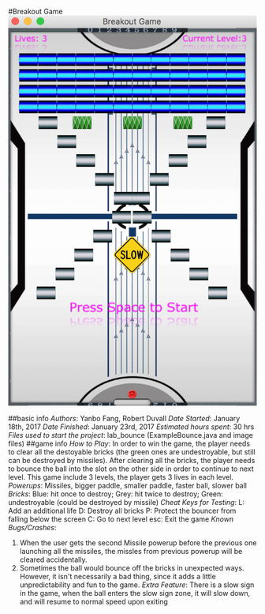#Breakout Game
![Breakout Game UI](images/Breakout_Game_UI.png "UI")

##basic info
*Authors*: Yanbo Fang, Robert Duvall
*Date Started*: January 18th, 2017
*Date Finished*: January 23rd, 2017
*Estimated hours spent*: 30 hrs
*Files used to start the project*: lab_bounce (ExampleBounce.java and image files)
##game info
*How to Play*: In order to win the game, the player needs to clear all the destoyable bricks (the green ones are undestroyable, but still can be destroyed by missiles). After clearing all the bricks, the player needs to bounce the ball into the slot on the other side in order to continue to next level. This game include 3 levels, the player gets 3 lives in each level.
*Powerups*: Missiles, bigger paddle, smaller paddle, faster ball, slower ball
*Bricks*: Blue: hit once to destroy; Grey: hit twice to destroy; Green: undestroyable (could be destroyed by missile)
*Cheat Keys for Testing*: 
L: Add an additional life
D: Destroy all bricks
P: Protect the bouncer from falling below the screen
C: Go to next level
esc: Exit the game
*Known Bugs/Crashes*: 
1. When the user gets the second Missile powerup before the previous one launching all the missiles, the missles from previous powerup will be cleared accidentally.
2. Sometimes the ball would bounce off the bricks in unexpected ways. However, it isn't necessarily a bad thing, since it adds a little unpredictability and fun to the game. 
*Extra Feature*: There is a slow sign in the game, when the ball enters the slow sign zone, it will slow down, and will resume to normal speed upon exiting